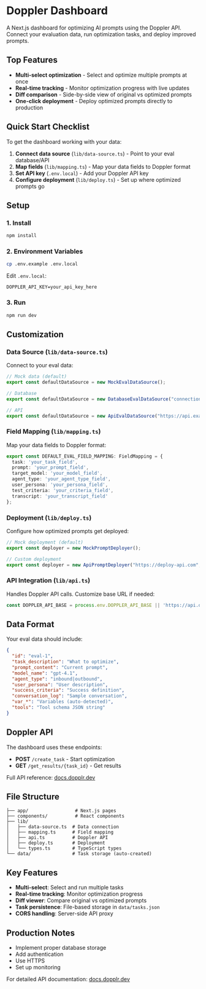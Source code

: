 # Doppler Dashboard

A Next.js dashboard for optimizing AI prompts using the Doppler API. Connect your evaluation data, run optimization tasks, and deploy improved prompts.

## Top Features

- **Multi-select optimization** - Select and optimize multiple prompts at once
- **Real-time tracking** - Monitor optimization progress with live updates
- **Diff comparison** - Side-by-side view of original vs optimized prompts  
- **One-click deployment** - Deploy optimized prompts directly to production

## Quick Start Checklist

To get the dashboard working with your data:

1. **Connect data source** (`lib/data-source.ts`) - Point to your eval database/API
2. **Map fields** (`lib/mapping.ts`) - Map your data fields to Doppler format
3. **Set API key** (`.env.local`) - Add your Doppler API key
4. **Configure deployment** (`lib/deploy.ts`) - Set up where optimized prompts go

## Setup

### 1. Install
```bash
npm install
```

### 2. Environment Variables
```bash
cp .env.example .env.local
```

Edit `.env.local`:
```env
DOPPLER_API_KEY=your_api_key_here
```

### 3. Run
```bash
npm run dev
```

## Customization

### Data Source (`lib/data-source.ts`)

Connect to your eval data:

```typescript
// Mock data (default)
export const defaultDataSource = new MockEvalDataSource();

// Database
export const defaultDataSource = new DatabaseEvalDataSource("connection-string");

// API
export const defaultDataSource = new ApiEvalDataSource("https://api.example.com", "api-key");
```

### Field Mapping (`lib/mapping.ts`)

Map your data fields to Doppler format:

```typescript
export const DEFAULT_EVAL_FIELD_MAPPING: FieldMapping = {
  task: 'your_task_field',
  prompt: 'your_prompt_field', 
  target_model: 'your_model_field',
  agent_type: 'your_agent_type_field',
  user_persona: 'your_persona_field',
  test_criteria: 'your_criteria_field',
  transcript: 'your_transcript_field'
};
```

### Deployment (`lib/deploy.ts`)

Configure how optimized prompts get deployed:

```typescript
// Mock deployment (default)
export const deployer = new MockPromptDeployer();

// Custom deployment
export const deployer = new ApiPromptDeployer("https://deploy-api.com", "api-key");
```

### API Integration (`lib/api.ts`)

Handles Doppler API calls. Customize base URL if needed:

```typescript
const DOPPLER_API_BASE = process.env.DOPPLER_API_BASE || 'https://api.doppler.com';
```

## Data Format

Your eval data should include:

```json
{
  "id": "eval-1",
  "task_description": "What to optimize",
  "prompt_content": "Current prompt",
  "model_name": "gpt-4.1",
  "agent_type": "inbound|outbound",
  "user_persona": "User description",
  "success_criteria": "Success definition",
  "conversation_log": "Sample conversation",
  "var_*": "Variables (auto-detected)",
  "tools": "Tool schema JSON string"
}
```

## Doppler API

The dashboard uses these endpoints:

- **POST** `/create_task` - Start optimization
- **GET** `/get_results/{task_id}` - Get results

Full API reference: [docs.dopplr.dev](https://docs.dopplr.dev)

## File Structure

```
├── app/                 # Next.js pages
├── components/          # React components  
├── lib/
│   ├── data-source.ts  # Data connection
│   ├── mapping.ts      # Field mapping
│   ├── api.ts          # Doppler API
│   ├── deploy.ts       # Deployment
│   └── types.ts        # TypeScript types
└── data/               # Task storage (auto-created)
```

## Key Features

- **Multi-select**: Select and run multiple tasks
- **Real-time tracking**: Monitor optimization progress  
- **Diff viewer**: Compare original vs optimized prompts
- **Task persistence**: File-based storage in `data/tasks.json`
- **CORS handling**: Server-side API proxy

## Production Notes

- Implement proper database storage
- Add authentication
- Use HTTPS
- Set up monitoring

For detailed API documentation: [docs.dopplr.dev](https://docs.dopplr.dev) 